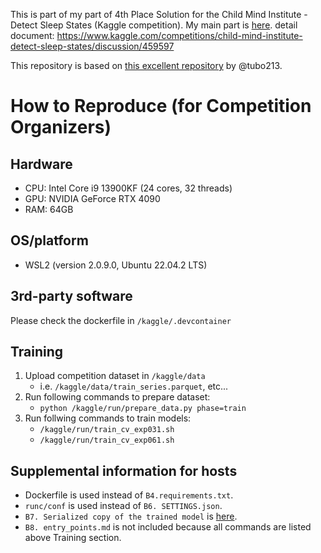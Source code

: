 This is part of my part of 4th Place Solution for the Child Mind Institute - Detect Sleep States (Kaggle competition).
My main part is [here](https://github.com/penguin-prg/child-mind-institute-detect-sleep-states).
detail document: https://www.kaggle.com/competitions/child-mind-institute-detect-sleep-states/discussion/459597

This repository is based on [this excellent repository](https://github.com/tubo213/kaggle-child-mind-institute-detect-sleep-states/tree/main) by @tubo213.


# How to Reproduce (for Competition Organizers)
## Hardware
- CPU: Intel Core i9 13900KF (24 cores, 32 threads)
- GPU: NVIDIA GeForce RTX 4090
- RAM: 64GB

## OS/platform
- WSL2 (version 2.0.9.0, Ubuntu 22.04.2 LTS)

## 3rd-party software
Please check the dockerfile in `/kaggle/.devcontainer`

## Training
1. Upload competition dataset in `/kaggle/data`
    - i.e. `/kaggle/data/train_series.parquet`, etc...
2. Run following commands to prepare dataset:
    - `python /kaggle/run/prepare_data.py phase=train`
3. Run follwing commands to train models:
    - `/kaggle/run/train_cv_exp031.sh`
    - `/kaggle/run/train_cv_exp061.sh`

## Supplemental information for hosts
- Dockerfile is used instead of `B4.requirements.txt`.
- `runc/conf` is used instead of `B6. SETTINGS.json`.
- `B7. Serialized copy of the trained model` is [here](https://www.kaggle.com/datasets/ryotayoshinobu/cmi-model).
- `B8. entry_points.md` is not included because all commands are listed above Training section.